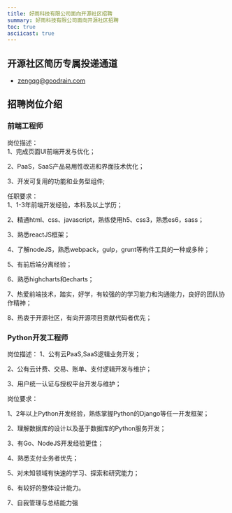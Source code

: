 ```yaml
---
title: 好雨科技有限公司面向开源社区招聘
summary: 好雨科技有限公司面向开源社区招聘
toc: true
asciicast: true
---
```


## 开源社区简历专属投递通道

* zengqg@goodrain.com

## 招聘岗位介绍

### 前端工程师

岗位描述：   
1、完成页面UI前端开发与优化；

2、PaaS，SaaS产品易用性改进和界面技术优化；

3、开发可复用的功能和业务型组件;

任职要求：   
1、1-3年前端开发经验，本科及以上学历；

2、精通html、css、javascript，熟练使用h5、css3，熟悉es6，sass；

3、熟悉reactJS框架；

4、了解nodeJS，熟悉webpack，gulp，grunt等构件工具的一种或多种；

5、有前后端分离经验；

6、熟悉highcharts和echarts；

7、热爱前端技术，踏实，好学，有较强的的学习能力和沟通能力，良好的团队协作精神；

8、热衷于开源社区，有向开源项目贡献代码者优先；

### Python开发工程师

岗位描述：
1、公有云PaaS,SaaS逻辑业务开发；

2、公有云计费、交易、账单、支付逻辑开发与维护；

3、用户统一认证与授权平台开发与维护；

岗位要求：

1、2年以上Python开发经验，熟练掌握Python的Django等任一开发框架； 

2、理解数据库的设计以及基于数据库的Python服务开发；

3、有Go、NodeJS开发经验更佳；

4、熟悉支付业务者优先；

5、对未知领域有快速的学习、探索和研究能力； 

6、有较好的整体设计能力。

7、自我管理与总结能力强
